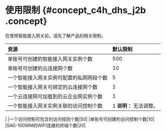 # 使用限制 {#concept_c4h_dhs_j2b .concept}

在使用智能接入网关前，请先了解产品的相关限制。

|资源|默认限制|
|:-|:---|
|单账号可创建的智能接入网关实例个数|500|
|单账号可创建的云连接网个数|10|
|一个智能接入网关实例可配置的私网网段个数|5|
|一个智能接入网关可绑定的云连接网个数|1|
|一个云连接网可加载到的云企业网实例个数|1|
|一个智能接入网关实例关联的访问控制个数|1 **说明：** 无法调整。

 |
|一个访问控制可包含的访问规则个数|50|
|单账号可创建的访问控制个数|10|
|SAG-100WM的WIFI连接的终端个数|20|

